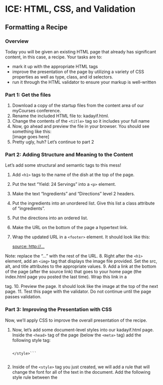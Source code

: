 # ICE: HTML, CSS, and Validation

## Formatting a Recipe		

### Overview

Today you will be given an existing HTML page that already has significant content, in this case, a recipe. Your tasks are to:
- mark it up with the appropriate HTML tags
- improve the presentation of the page by utilizing  a variety of CSS properties as well as type, class, and id selectors. 
- run it through the HTML validator to ensure your markup is well-written

### Part 1: Get the files
1. Download a copy of the startup files from the content area of our myCourses conference.
2. Rename the included HTML file to:  kadayif.html.
3. Change the contents of the `<title>` tag so it includes your full name
4. Now, go ahead and preview the file in your browser.  You should see something like this:  
[image goes here]
5. Pretty ugly, huh?  Let’s continue to part 2
 
### Part 2:  Adding Structure and Meaning to the Content
Let’s add some structural and semantic tags to this mess!
1. Add `<h1>` tags to the name of the dish at the top of the page.
2. Put the text “Yield:  24 Servings” into a `<p>` element.
3. Make the text “Ingredients” and “Directions” level 2 headers.
4. Put the ingredients into an unordered list.  Give this list a class attribute of “ingredients”.
5. Put the directions into an ordered list.
6. Make the URL on the bottom of the page a hypertext link.
7. Wrap the updated URL in a `<footer>` element. It should look like this:

    <footer>
        <a href = “http://…”>source: http://…</a>
    </footer>

Note:  replace the “…” with the rest of the URL.
8. Right after the `<h1>` element, add an `<img>` tag that displays the image file provided.  Set the src, alt, and title attributes to the appropriate values.
9. Add a link at the bottom of the page (after the source link) that goes to your home page (the index.html page you posted the last time).  Wrap this link in a <p> tag.
10. Preview the page.  It should look like the image at the top of the next page.
11. Test this page with the validator.  Do not continue until the page passes validation.
	
### Part 3:  Improving the Presentation with CSS
Now, we’ll apply CSS to improve the overall presentation of the recipe.
1.	Now, let’s add some document-level styles into our kadayif.html page.  Inside the `<head>` tag of the page (below the `<meta>` tag) add the following style tag:

	```<style type=”text/css”>

	</style>```
 
2.	Inside of the `<style>` tag you just created, we will add a rule that will change the font for all of the text in the document.  Add the following style rule between the <style> tags:

	```body {
		font-family: “trebuchet ms”, tahoma, verdana;
	}```

Reload the page to make sure a change happened.
3.	Now, add the following declarations to the body selector you just created:

	```margin-left: 10%;
	margin-right: 10%;
	border: 1px solid gray;```

Test this!  You should now see a border around the text.
4.	Did you notice that the text is too close to the border?  Let’s fix that.  Add the following to the body selector:

	```padding-left: 1em;
	padding-right: 1em;```

Test it!  There should be more room now.  Notice how the margin declarations affect the outside of the body tag while the padding declarations affect the inside of the body tag.  These properties work the same way with any of the other container elements (i.e., `<p>`, `<ol>`, `<em>`, etc.)
5.	For fun, see if you can change the `<h1>` tag’s background to a light gray.  If you don’t know how to set background colors in CSS, check in your textbook or search for it on-line.
6.	Now, adjust the padding properties (padding-bottom, padding-top, etc.) of your h1 rule so the text fits into its “box” a little better.
7.	Add the declarations necessary to center the <h1> tags text using the text-align property.
8.	Stop!  Validate your page.  Do not continue until your page validates correctly.
9.	Now, try validating the CSS you have used in your page.  You can find the CSS validator at:

	http://jigsaw.w3.org/css-validator

10.	Preview your page.  It should look like the image at the top of the next page.
 
 
### Part 4:  Adding Even More Rules
Now, make the following changes:
1.	The items in your lists are tightly “scrunched” together.  In the `<style>` tag, add a rule for the `<li>` tags that will put more space between each item.  Use the following reference and look under the headings padding or margin for more ideas:

	http://www.w3schools.com/css/css_reference.asp

2.	Add a gray (or any color other than white) background color to the list of ingredients.  You can use the ingredients class selector to accomplish this.  Check today’s slides if you don’t remember how to do this.
3.	What happened?  The background of the `<ul class=”ingredients”>` entity now stretches to fill most of the page.  Fix this by using the width property in your style rule.  Set the width to about 250 pixels.  Then, set the list-style-type property to circle.  Finally, adjust the padding so the list looks a little better.
4.	This page would look a lot better if we put the image over on the right side of the page opposite the ingredients list.  We can do this using the float property.  We’ll discuss float in our next lecture.  For now, just add the following style rule to your page:

	```img { float: right; clear: both;}```

5.	Now, let’s change the “Yield: 24 servings” paragraph so it uses and in-line style (as opposed to the embedded styles we have been working with).  Move the HTML for this so that it is before the img tag, not after.  Then change the tag as follows:

	```<p style=”float: right; font-weight: bold”>Yield: 24 servings</p>```

6.	Add a class selector rule named: .important.  Set this rule so that text will be rendered in red, 10% larger than the default font size, and with a yellow background.
7.	Use the `<span>` tag to apply this class to the text “Place on lowest oven rack.”
8.	Now, use another `<span>` tag to apply the same class rule to the text “Cool” near the bottom of the instruction list.
9.	Validate your HTML!
10.	Your page should now look something like the image on the next page.
 
Now, while this page probably won’t win any design awards, the “look” and accessibility of the content has radically improved!
Part 5:  Put Your Stamp On It
1.	Change the background color of the footer text at the bottom of the page to a light gray color using the footer selector.
2.	Add three additional CSS properties to the page that we have not yet used.
Part 6:  Validate Your Page
Use the online tools to make sure that your page is well-formed and passes HTML5 validation at http://validator.w3.org 
Also validate the CSS! The CSS validator is extremely helpful in debugging wonky CSS:
http://jigsaw.w3.org/css-validator/
*** ONCE YOU ARE DONE, UPLOAD THIS TO YOUR 230 EXERCISES FOLDER ON BANJO, AND LINK TO IT FROM YOUR MAIN PAGE. ***
